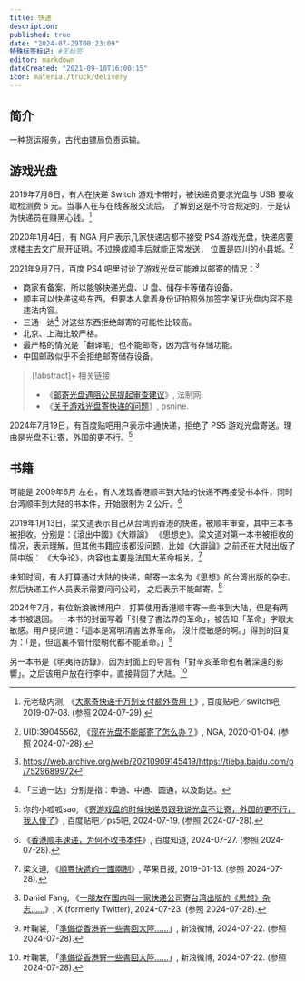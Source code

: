 ```yaml
---
title: 快递
description:
published: true
date: "2024-07-29T00:23:09"
特殊标签标记: #无标签
editor: markdown
dateCreated: "2021-09-10T16:00:15"
icon: material/truck/delivery
---
```


## 简介

一种货运服务，古代由镖局负责运输。

## 游戏光盘

2019年7月8日，有人在快递 Switch 游戏卡带时，被快递员要求光盘与 USB 要收取检测费 5 元。当事人在与在线客服交流后，
了解到这是不符合规定的，于是认为快递员在赚黑心钱。[^47824]

[^47824]: 元老级内测, 《[大家寄快递千万别支付额外费用！](https://web.archive.org/web/20240728160918/https://tieba.baidu.com/p/6187847824)》, 百度贴吧／switch吧, 2019-07-08. (参照 2024-07-29).

2020年1月4日，有 NGA 用户表示几家快递店都不接受 PS4 游戏光盘，快递店要求楼主去文广局开证明。不过换成顺丰后就能正常发送，
位置是四川的小县城。[^96085]

[^96085]: UID:39045562, 《[现在光盘不能邮寄了怎么办？](http://g.nga.cn/read.php?tid=19896085)》, NGA, 2020-01-04. (参照 2024-07-28).

2021年9月7日，百度 PS4 吧里讨论了游戏光盘可能难以邮寄的情况：[^baidu]

[^baidu]: <https://web.archive.org/web/20210909145419/https://tieba.baidu.com/p/7529689972>

+   商家有备案，所以能够快递光盘、U 盘、储存卡等储存设备。
+   顺丰可以快递这些东西，但要本人拿着身份证拍照外加签字保证光盘内容不是违法内容。
+   三通一达[^styd] 对这些东西拒绝邮寄的可能性比较高。
+   北京、上海比较严格。
+   最严格的情况是「翻译笔」也不能邮寄，因为含有存储功能。
+   中国邮政似乎不会拒绝邮寄储存设备。

[^styd]: 「三通一达」分别是指：申通、中通、圆通，以及韵达。

> [!abstract]+ 相关链接
>
> +   《[邮寄光盘遇阻公民提起审查建议](https://web.archive.org/web/20210224053809/http://www.legaldaily.com.cn/index/content/2021-02/24/content_8438812.htm)》, 法制网.
> +   《[关于游戏光盘寄快递的问题](https://web.archive.org/web/20210910080742/https://psnine.com/qa/29564)》, psnine.

2024年7月19日，有百度贴吧用户表示中通快递，拒绝了 PS5 游戏光盘寄送。理由是光盘不让寄，外国的更不行。[^53048]

[^53048]: 你的小呱呱sao, 《[寄游戏盘的时候快递员跟我说光盘不让寄，外国的更不行，我人傻了](https://web.archive.org/web/20240728154915/https://tieba.baidu.com/p/9095753048)》, 百度贴吧／ps5吧, 2024-07-19. (参照 2024-07-28).

## 书籍

可能是 2009年6月 左右，有人发现香港顺丰到大陆的快递不再接受书本件，同时台湾顺丰到大陆的书本件，开始限制为 2 公斤。[^80307]

[^80307]: 《[香港顺丰速递，为何不收书本件](https://web.archive.org/web/20240727162320/https://zhidao.baidu.com/question/101680307)》, 百度知道, 2024-07-27. (参照 2024-07-28).

2019年1月13日，梁文道表示自己从台湾到香港的快递，被顺丰审查，其中三本书被拒收。分别是：《滾出中國》《大辯論》
《思想史》。梁文道对第一本书被拒收的情况，表示理解，但其他书籍应该都没问题，比如《大辯論》之前还在大陆出版了简中版：
《大争论》，内容也主要是法国大革命相关。[^ARDDM]

[^ARDDM]: 梁文道, 《[順豐快遞的一國兩制](https://github.com/hk-archive/appledaily-source-html-2019/blob/d27a3ab25ccac4956140fda6882de262fd8a3347/20190113/SJYIXBQ2RY6CTCCDL7NPTARDDM/index.html)》, 苹果日报, 2019-01-13. (参照 2024-07-28).

未知时间，有人打算通过大陆的快递，邮寄一本名为《思想》的台湾出版的杂志。然后快递工作人员表示需要问问公司，
之后表示不能邮寄。[^74712]

[^74712]: Daniel Fang, 《[一朋友在国内叫一家快递公司寄台湾出版的《思想》杂志……](https://x.com/fang_danie121/status/1815885075218874712)》, X (formerly Twitter), 2024-07-23. (参照 2024-07-28).

2024年7月，有位新浪微博用户，打算使用香港顺丰寄一些书到大陆，但是有两本书被退回。
一本书的封面写着「引發了書法界的革命」，被告知「革命」字眼太敏感。用户提问道：「這本是寫明清書法界革命，
沒什麼敏感的啊。」得到的回复为：「是，但這裏不管什麼朝代都不能革命。」[^80723]

[^80723]: 叶鞠裳, 「[準備從香港寄一些書回大陸……](https://web.archive.org/web/20240725233209/https://m.weibo.cn/detail/5058755370680723)」, 新浪微博, 2024-07-22. (参照 2024-07-28).

另一本书是《明夷待訪錄》，因为封面上的导言有「對辛亥革命也有著深遠的影響」。之后该用户放在行李中，直接背回了大陆。[^80723]


